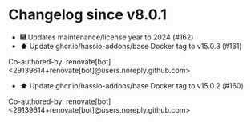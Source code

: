 # Changelog since v8.0.1
- 🎆 Updates maintenance/license year to 2024 (#162) 
- ⬆️ Update ghcr.io/hassio-addons/base Docker tag to v15.0.3 (#161)

Co-authored-by: renovate[bot] <29139614+renovate[bot]@users.noreply.github.com> 
- ⬆️ Update ghcr.io/hassio-addons/base Docker tag to v15.0.2 (#160)

Co-authored-by: renovate[bot] <29139614+renovate[bot]@users.noreply.github.com> 
